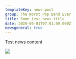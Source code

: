 ```yaml
---
templateKey: news-post
group: The Worst Pop Band Ever
title: Some test news title
date: 2020-06-01T07:01:00.000Z
newsgeneral: true
---
```

Test news content

![](https://res.cloudinary.com/dwhav0odz/image/upload/v1586898807/sample.jpg)